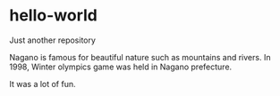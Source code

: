 # hello-world
Just another repository

Nagano is famous for beautiful nature such as mountains and rivers.
In 1998, Winter olympics game was held in Nagano prefecture.

It was a lot of fun.
